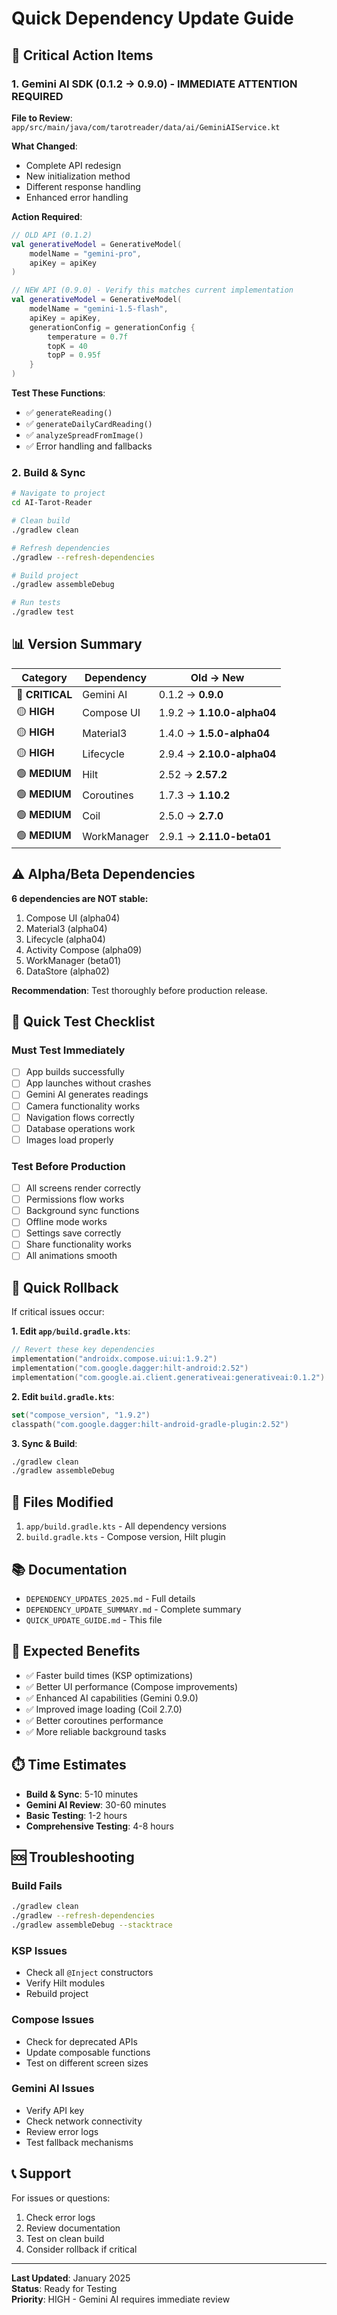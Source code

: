 # Quick Dependency Update Guide

## 🚨 Critical Action Items

### 1. Gemini AI SDK (0.1.2 → 0.9.0) - IMMEDIATE ATTENTION REQUIRED

**File to Review**: `app/src/main/java/com/tarotreader/data/ai/GeminiAIService.kt`

**What Changed**:
- Complete API redesign
- New initialization method
- Different response handling
- Enhanced error handling

**Action Required**:
```kotlin
// OLD API (0.1.2)
val generativeModel = GenerativeModel(
    modelName = "gemini-pro",
    apiKey = apiKey
)

// NEW API (0.9.0) - Verify this matches current implementation
val generativeModel = GenerativeModel(
    modelName = "gemini-1.5-flash",
    apiKey = apiKey,
    generationConfig = generationConfig {
        temperature = 0.7f
        topK = 40
        topP = 0.95f
    }
)
```

**Test These Functions**:
- ✅ `generateReading()`
- ✅ `generateDailyCardReading()`
- ✅ `analyzeSpreadFromImage()`
- ✅ Error handling and fallbacks

### 2. Build & Sync

```bash
# Navigate to project
cd AI-Tarot-Reader

# Clean build
./gradlew clean

# Refresh dependencies
./gradlew --refresh-dependencies

# Build project
./gradlew assembleDebug

# Run tests
./gradlew test
```

## 📊 Version Summary

| Category | Dependency | Old → New |
|----------|-----------|-----------|
| 🔴 **CRITICAL** | Gemini AI | 0.1.2 → **0.9.0** |
| 🟡 **HIGH** | Compose UI | 1.9.2 → **1.10.0-alpha04** |
| 🟡 **HIGH** | Material3 | 1.4.0 → **1.5.0-alpha04** |
| 🟡 **HIGH** | Lifecycle | 2.9.4 → **2.10.0-alpha04** |
| 🟢 **MEDIUM** | Hilt | 2.52 → **2.57.2** |
| 🟢 **MEDIUM** | Coroutines | 1.7.3 → **1.10.2** |
| 🟢 **MEDIUM** | Coil | 2.5.0 → **2.7.0** |
| 🟢 **MEDIUM** | WorkManager | 2.9.1 → **2.11.0-beta01** |

## ⚠️ Alpha/Beta Dependencies

**6 dependencies are NOT stable:**
1. Compose UI (alpha04)
2. Material3 (alpha04)
3. Lifecycle (alpha04)
4. Activity Compose (alpha09)
5. WorkManager (beta01)
6. DataStore (alpha02)

**Recommendation**: Test thoroughly before production release.

## 🧪 Quick Test Checklist

### Must Test Immediately
- [ ] App builds successfully
- [ ] App launches without crashes
- [ ] Gemini AI generates readings
- [ ] Camera functionality works
- [ ] Navigation flows correctly
- [ ] Database operations work
- [ ] Images load properly

### Test Before Production
- [ ] All screens render correctly
- [ ] Permissions flow works
- [ ] Background sync functions
- [ ] Offline mode works
- [ ] Settings save correctly
- [ ] Share functionality works
- [ ] All animations smooth

## 🔄 Quick Rollback

If critical issues occur:

**1. Edit `app/build.gradle.kts`**:
```kotlin
// Revert these key dependencies
implementation("androidx.compose.ui:ui:1.9.2")
implementation("com.google.dagger:hilt-android:2.52")
implementation("com.google.ai.client.generativeai:generativeai:0.1.2")
```

**2. Edit `build.gradle.kts`**:
```kotlin
set("compose_version", "1.9.2")
classpath("com.google.dagger:hilt-android-gradle-plugin:2.52")
```

**3. Sync & Build**:
```bash
./gradlew clean
./gradlew assembleDebug
```

## 📝 Files Modified

1. `app/build.gradle.kts` - All dependency versions
2. `build.gradle.kts` - Compose version, Hilt plugin

## 📚 Documentation

- `DEPENDENCY_UPDATES_2025.md` - Full details
- `DEPENDENCY_UPDATE_SUMMARY.md` - Complete summary
- `QUICK_UPDATE_GUIDE.md` - This file

## 🎯 Expected Benefits

- ✅ Faster build times (KSP optimizations)
- ✅ Better UI performance (Compose improvements)
- ✅ Enhanced AI capabilities (Gemini 0.9.0)
- ✅ Improved image loading (Coil 2.7.0)
- ✅ Better coroutines performance
- ✅ More reliable background tasks

## ⏱️ Time Estimates

- **Build & Sync**: 5-10 minutes
- **Gemini AI Review**: 30-60 minutes
- **Basic Testing**: 1-2 hours
- **Comprehensive Testing**: 4-8 hours

## 🆘 Troubleshooting

### Build Fails
```bash
./gradlew clean
./gradlew --refresh-dependencies
./gradlew assembleDebug --stacktrace
```

### KSP Issues
- Check all `@Inject` constructors
- Verify Hilt modules
- Rebuild project

### Compose Issues
- Check for deprecated APIs
- Update composable functions
- Test on different screen sizes

### Gemini AI Issues
- Verify API key
- Check network connectivity
- Review error logs
- Test fallback mechanisms

## 📞 Support

For issues or questions:
1. Check error logs
2. Review documentation
3. Test on clean build
4. Consider rollback if critical

---

**Last Updated**: January 2025  
**Status**: Ready for Testing  
**Priority**: HIGH - Gemini AI requires immediate review